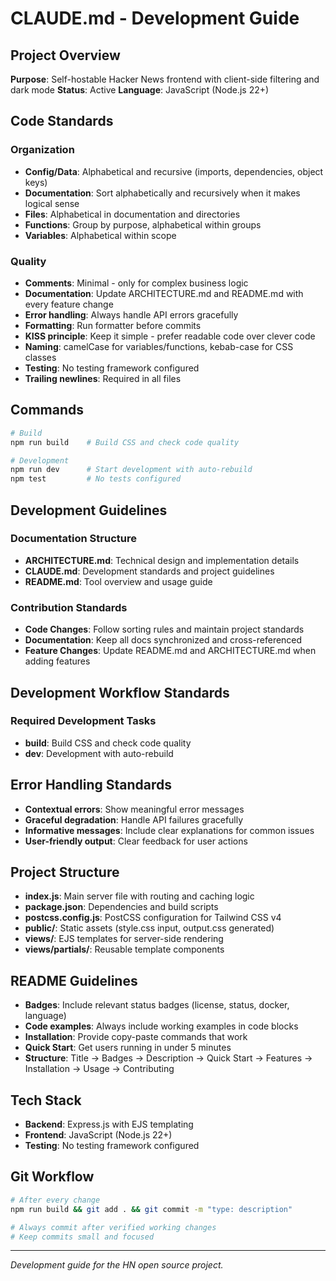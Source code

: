# CLAUDE.md - Development Guide

## Project Overview
**Purpose**: Self-hostable Hacker News frontend with client-side filtering and dark mode
**Status**: Active
**Language**: JavaScript (Node.js 22+)

## Code Standards

### Organization
- **Config/Data**: Alphabetical and recursive (imports, dependencies, object keys)
- **Documentation**: Sort alphabetically and recursively when it makes logical sense
- **Files**: Alphabetical in documentation and directories
- **Functions**: Group by purpose, alphabetical within groups
- **Variables**: Alphabetical within scope

### Quality
- **Comments**: Minimal - only for complex business logic
- **Documentation**: Update ARCHITECTURE.md and README.md with every feature change
- **Error handling**: Always handle API errors gracefully
- **Formatting**: Run formatter before commits
- **KISS principle**: Keep it simple - prefer readable code over clever code
- **Naming**: camelCase for variables/functions, kebab-case for CSS classes
- **Testing**: No testing framework configured
- **Trailing newlines**: Required in all files

## Commands
```bash
# Build
npm run build    # Build CSS and check code quality

# Development
npm run dev      # Start development with auto-rebuild
npm test         # No tests configured
```

## Development Guidelines

### Documentation Structure
- **ARCHITECTURE.md**: Technical design and implementation details
- **CLAUDE.md**: Development standards and project guidelines
- **README.md**: Tool overview and usage guide

### Contribution Standards
- **Code Changes**: Follow sorting rules and maintain project standards
- **Documentation**: Keep all docs synchronized and cross-referenced
- **Feature Changes**: Update README.md and ARCHITECTURE.md when adding features

## Development Workflow Standards

### Required Development Tasks
- **build**: Build CSS and check code quality
- **dev**: Development with auto-rebuild

## Error Handling Standards
- **Contextual errors**: Show meaningful error messages
- **Graceful degradation**: Handle API failures gracefully
- **Informative messages**: Include clear explanations for common issues
- **User-friendly output**: Clear feedback for user actions

## Project Structure
- **index.js**: Main server file with routing and caching logic
- **package.json**: Dependencies and build scripts
- **postcss.config.js**: PostCSS configuration for Tailwind CSS v4
- **public/**: Static assets (style.css input, output.css generated)
- **views/**: EJS templates for server-side rendering
- **views/partials/**: Reusable template components

## README Guidelines
- **Badges**: Include relevant status badges (license, status, docker, language)
- **Code examples**: Always include working examples in code blocks
- **Installation**: Provide copy-paste commands that work
- **Quick Start**: Get users running in under 5 minutes
- **Structure**: Title → Badges → Description → Quick Start → Features → Installation → Usage → Contributing

## Tech Stack
- **Backend**: Express.js with EJS templating
- **Frontend**: JavaScript (Node.js 22+)
- **Testing**: No testing framework configured

## Git Workflow
```bash
# After every change
npm run build && git add . && git commit -m "type: description"

# Always commit after verified working changes
# Keep commits small and focused
```

---

*Development guide for the HN open source project.*
